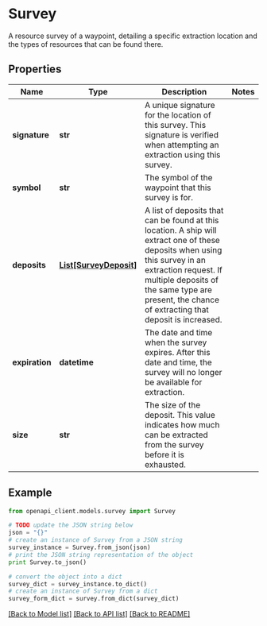 # Survey

A resource survey of a waypoint, detailing a specific extraction location and the types of resources that can be found there.

## Properties

Name | Type | Description | Notes
------------ | ------------- | ------------- | -------------
**signature** | **str** | A unique signature for the location of this survey. This signature is verified when attempting an extraction using this survey. | 
**symbol** | **str** | The symbol of the waypoint that this survey is for. | 
**deposits** | [**List[SurveyDeposit]**](SurveyDeposit.md) | A list of deposits that can be found at this location. A ship will extract one of these deposits when using this survey in an extraction request. If multiple deposits of the same type are present, the chance of extracting that deposit is increased. | 
**expiration** | **datetime** | The date and time when the survey expires. After this date and time, the survey will no longer be available for extraction. | 
**size** | **str** | The size of the deposit. This value indicates how much can be extracted from the survey before it is exhausted. | 

## Example

```python
from openapi_client.models.survey import Survey

# TODO update the JSON string below
json = "{}"
# create an instance of Survey from a JSON string
survey_instance = Survey.from_json(json)
# print the JSON string representation of the object
print Survey.to_json()

# convert the object into a dict
survey_dict = survey_instance.to_dict()
# create an instance of Survey from a dict
survey_form_dict = survey.from_dict(survey_dict)
```
[[Back to Model list]](../README.md#documentation-for-models) [[Back to API list]](../README.md#documentation-for-api-endpoints) [[Back to README]](../README.md)


